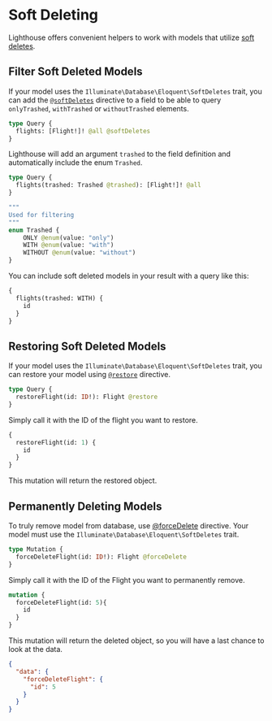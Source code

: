 # Soft Deleting

Lighthouse offers convenient helpers to work with models that utilize
[soft deletes](https://laravel.com/docs/eloquent#soft-deleting).

## Filter Soft Deleted Models

If your model uses the `Illuminate\Database\Eloquent\SoftDeletes` trait,
you can add the [`@softDeletes`](../api-reference/directives.md#softdeletes) directive to a field
to be able to query `onlyTrashed`, `withTrashed` or `withoutTrashed` elements.

```graphql
type Query {
  flights: [Flight!]! @all @softDeletes
}
```

Lighthouse will add an argument `trashed` to the field definition
and automatically include the enum `Trashed`.

```graphql
type Query {
  flights(trashed: Trashed @trashed): [Flight!]! @all
}

"""
Used for filtering 
"""
enum Trashed {
    ONLY @enum(value: "only")
    WITH @enum(value: "with")
    WITHOUT @enum(value: "without")
}
```

You can include soft deleted models in your result with a query like this:

```graphql
{
  flights(trashed: WITH) {
    id
  }
}
```

## Restoring Soft Deleted Models

If your model uses the `Illuminate\Database\Eloquent\SoftDeletes` trait, you can restore your model using [`@restore`](../api-reference/directives.md#restore) directive.

```graphql
type Query {
  restoreFlight(id: ID!): Flight @restore
}
```

Simply call it with the ID of the flight you want to restore.

```graphql
{
  restoreFlight(id: 1) {
    id
  }
}
```

This mutation will return the restored object.

## Permanently Deleting Models

To truly remove model from database, use [@forceDelete](../api-reference/directives.md#forcedelete) directive. Your model must use the `Illuminate\Database\Eloquent\SoftDeletes` trait. 

```graphql
type Mutation {
  forceDeleteFlight(id: ID!): Flight @forceDelete
}
```

Simply call it with the ID of the Flight you want to permanently remove.

```graphql
mutation {
  forceDeleteFlight(id: 5){
    id
  }
}
```

This mutation will return the deleted object, so you will have a last chance to look at the data.

```json
{
  "data": {
    "forceDeleteFlight": {
      "id": 5
    }
  }
}
```

